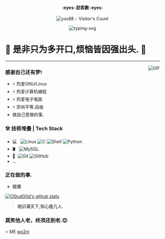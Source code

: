 <h4 align="center"> :eyes: 訪客數 :eyes:</h4>
<p align="center"><img src="https://profile-counter.glitch.me/wo2ni/count.svg" alt="ysx88 :: Visitor's Count" /></a></p>

<p align="center">
   <img src="https://readme-typing-svg.herokuapp.com?color=28696B&size=21&center=true&lines=%E9%97%AA%E9%97%AA%E5%8F%91%E4%BA%AE%EF%BC%8C%E9%97%AA%E9%97%AA%E5%8F%91%E4%BA%AE;GhostMan+%E7%A5%9D%E4%BD%A0%E4%BB%8A%E6%97%A5%E6%84%89%E5%BF%AB" alt="typing-svg">
</p>

# 👋 是非只为多开口,烦恼皆因强出头. 👋
---
<img align="right" alt="GIF" src="https://n.sinaimg.cn/tech/transform/344/w137h207/20211229/1b35-1cbf386513517a58c3cf0110755bc903.gif" />

### 感谢自己还有梦!

- ⚡ 热爱GNU/Linux
- ⚡ 热爱计算机编程 
- ⚡ 热爱电子电路 
- ⚡ 崇尚平等,自由
- 做自己爱做的事,


### 🛠 技術堆疊 | Tech Stack

- 💻 &#160; ![Linux](https://img.shields.io/badge/-Linux-333333?style=flat&logo=Linux&logoColor=FCC624)
![C](https://img.shields.io/badge/C-%E8%AF%AD%E8%A8%80-red)
![Shell](https://img.shields.io/badge/Bash-Shell-lightgrey)
![Python](https://img.shields.io/badge/python-3-blue)
- 🛢 &#160; ![MySQL](https://img.shields.io/badge/-MySQL-333333?style=flat&logo=mysql)
- 🔧 &#160;![Git](https://img.shields.io/badge/-Git-333333?style=flat&logo=git)
![GitHub](https://img.shields.io/badge/-GitHub-333333?style=flat&logo=github)
- ...

### 正在做的事.

- 擺爛

[![Cl0udG0d's github stats](https://github-readme-stats.vercel.app/api?username=wo2ni&show_icons=true&theme=gruvbox)](https://github.com/anuraghazra/github-readme-stats)

> **相识满天下,知心能几人.**
### **莫笑他人老，终须还到老.😊**

⭐️ ME [wo2ni](https://github.com/MAN999999999)

